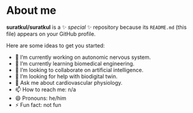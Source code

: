 # About me


**suratkul/suratkul** is a ✨ _special_ ✨ repository because its `README.md` (this file) appears on your GitHub profile.

Here are some ideas to get you started:

- 🔭 I’m currently working on autonomic nervous system.
- 🌱 I’m currently learning biomedical engineering.
- 👯 I’m looking to collaborate on artificial intelligence.
- 🤔 I’m looking for help with biodigital twin.
- 💬 Ask me about cardiovascular physiology.
- 📫 How to reach me: n/a
- 😄 Pronouns: he/him
- ⚡ Fun fact: not fun

